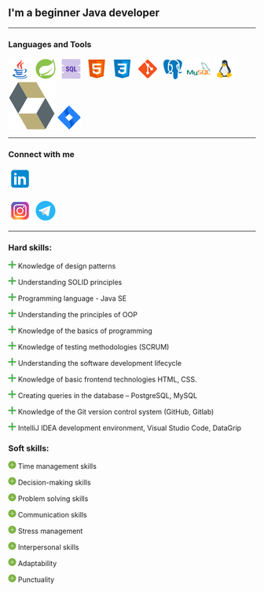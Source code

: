 <!-- [![Header](https://github.com/baimuhtar/baimuhtar/blob/main/assets/logo.png)](https://github.com/baimuhtar) -->

## I'm a beginner Java developer
___

### Languages and Tools
[![Java](https://github.com/baimuhtar/baimuhtar/blob/main/tool_icons/java.png)](https://github.com/AbayMuhanov)
[![Spring](https://github.com/baimuhtar/baimuhtar/blob/main/tool_icons/spring.png)](https://github.com/AbayMuhanov)
[![SQL](https://github.com/baimuhtar/baimuhtar/blob/main/tool_icons/sql.png)](https://github.com/AbayMuhanov)
[![HTML](https://github.com/baimuhtar/baimuhtar/blob/main/tool_icons/html.png)](https://github.com/AbayMuhanov)
[![CSS](https://github.com/baimuhtar/baimuhtar/blob/main/tool_icons/css.png)](https://github.com/AbayMuhanov)
[![GIT](https://github.com/baimuhtar/baimuhtar/blob/main/tool_icons/git.png)](https://github.com/AbayMuhanov)
[![PostgreSQL](https://github.com/baimuhtar/baimuhtar/blob/main/tool_icons/postgre.png)](https://github.com/AbayMuhanov)
[![MySQL](https://github.com/baimuhtar/baimuhtar/blob/main/tool_icons/mysql.png)](https://github.com/AbayMuhanov)
[![Linux](https://github.com/baimuhtar/baimuhtar/blob/main/tool_icons/linux.png)](https://github.com/AbayMuhanov)
[![Hibernate](https://github.com/baimuhtar/baimuhtar/blob/main/tool_icons/hibernate.svg)](https://github.com/AbayMuhanov)
[![Jira](https://github.com/baimuhtar/baimuhtar/blob/main/tool_icons/jira.png)](https://github.com/AbayMuhanov)
___
### Connect with me
[![LinkedIn](https://github.com/baimuhtar/baimuhtar/blob/main/contact_icons/linkedin.png)](https://www.linkedin.com/in/abay-muhanov-40529a260)
<!-- [![Twitter](https://github.com/baimuhtar/baimuhtar/blob/main/contact_icons/twitter.png)](https://t.me/AbayMuhanov) -->
[![Instagram](https://github.com/baimuhtar/baimuhtar/blob/main/contact_icons/instagram.png)](https://www.instagram.com/abay.muhanov_7182/?hl=ru/)
[![Telegram](https://github.com/baimuhtar/baimuhtar/blob/main/contact_icons/telegram.png)](https://t.me/AbayMuhanov/)
<!-- [![Facebook](https://github.com/baimuhtar/baimuhtar/blob/main/contact_icons/facebook.png)](https://www.facebook.com/mukhtar.baitanatov/)
 -->

___
### Hard skills:
![plus](https://github.com/baimuhtar/baimuhtar/blob/main/description_icon/plus.png) Knowledge of design patterns

![plus](https://github.com/baimuhtar/baimuhtar/blob/main/description_icon/plus.png) Understanding SOLID principles

![plus](https://github.com/baimuhtar/baimuhtar/blob/main/description_icon/plus.png) Programming language - Java SE

![plus](https://github.com/baimuhtar/baimuhtar/blob/main/description_icon/plus.png) Understanding the principles of OOP

![plus](https://github.com/baimuhtar/baimuhtar/blob/main/description_icon/plus.png) Knowledge of the basics of programming

![plus](https://github.com/baimuhtar/baimuhtar/blob/main/description_icon/plus.png) Knowledge of testing methodologies (SCRUM)

![plus](https://github.com/baimuhtar/baimuhtar/blob/main/description_icon/plus.png) Understanding the software development lifecycle

![plus](https://github.com/baimuhtar/baimuhtar/blob/main/description_icon/plus.png) Knowledge of basic frontend technologies HTML, CSS.

![plus](https://github.com/baimuhtar/baimuhtar/blob/main/description_icon/plus.png) Creating queries in the database – PostgreSQL, MySQL

![plus](https://github.com/baimuhtar/baimuhtar/blob/main/description_icon/plus.png) Knowledge of the Git version control system (GitHub, Gitlab)

![plus](https://github.com/baimuhtar/baimuhtar/blob/main/description_icon/plus.png) IntelliJ IDEA development environment, Visual Studio Code, DataGrip

### Soft skills:
<img src="plus2.png"> Time management skills

<img src="plus2.png"> Decision-making skills

<img src="plus2.png"> Problem solving skills

<img src="plus2.png"> Communication skills

<img src="plus2.png"> Stress management

<img src="plus2.png"> Interpersonal skills

<img src="plus2.png"> Adaptability

<img src="plus2.png"> Punctuality
